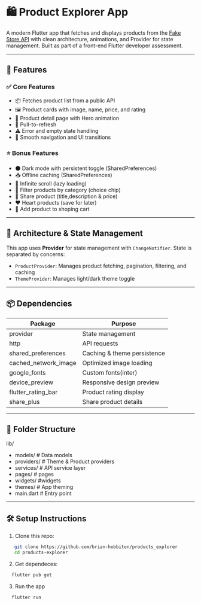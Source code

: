 # 🛍️ Product Explorer App

A modern Flutter app that fetches and displays products from the [Fake Store API](https://fakestoreapi.com/) with clean
architecture, animations, and Provider for state management. Built as part of a front-end Flutter developer assessment.

---

## 🚀 Features

### ✅ Core Features

- 📦 Fetches product list from a public API
- 🖼️ Product cards with image, name, price, and rating
- 📱 Product detail page with Hero animation
- 🔄 Pull-to-refresh
- ⚠️ Error and empty state handling
- 📲 Smooth navigation and UI transitions

### ⭐ Bonus Features

- 🌑 Dark mode with persistent toggle (SharedPreferences)
- 📥 Offline caching (SharedPreferences)
- 🔄 Infinite scroll (lazy loading)
- 🧰 Filter products by category (choice chip)
- 📩 Share product (title,description & price)
- ❤️ Heart products (save for later)
- 🛒 Add product to shoping cart

---

## 🧱 Architecture & State Management

This app uses **Provider** for state management with `ChangeNotifier`. State is separated by concerns:

- `ProductProvider`: Manages product fetching, pagination, filtering, and caching
- `ThemeProvider`: Manages light/dark theme toggle

---

## 📦 Dependencies

| Package              | Purpose                     |
|----------------------|-----------------------------|
| provider             | State management            |
| http                 | API requests                |
| shared_preferences   | Caching & theme persistence |
| cached_network_image | Optimized image loading     |
| google_fonts         | Custom fonts(inter)         |
| device_preview       | Responsive design preview   |
| flutter_rating_bar   | Product rating display      |
| share_plus           | Share product details       |

---

## 📁 Folder Structure

lib/

- models/ # Data models
- providers/ # Theme & Product providers
- services/ # API service layer
- pages/ # pages
- widgets/ #widgets
- themes/ # App theming
- main.dart # Entry point

---

## 🛠️ Setup Instructions

1. Clone this repo:

```bash
   git clone https://github.com/brian-hobbiton/products_explorer
   cd products-explorer
```

2. Get dependeces:

```bash
  flutter pub get
```

3. Run the app

```bash
  flutter run
```

